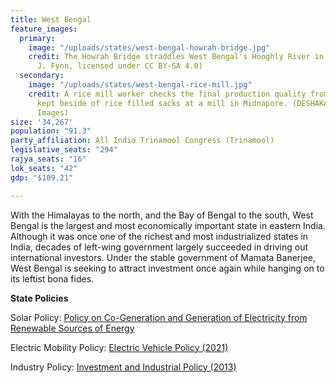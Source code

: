 ```yaml
---
title: West Bengal
feature_images:
  primary:
    image: "/uploads/states/west-bengal-howrah-bridge.jpg"
    credit: The Howrah Bridge straddles West Bengal's Hooghly River in Kolkata. (Christopher
      J. Fynn, licensed under CC BY-SA 4.0)
  secondary:
    image: "/uploads/states/west-bengal-rice-mill.jpg"
    credit: A rice mill worker checks the final production quality from a specimen
      kept beside of rice filled sacks at a mill in Midnapore. (DESHAKALYAN CHOWDHURY/AFP/Getty
      Images)
size: '34,267'
population: "91.3"
party_affiliation: All India Trinamool Congress (Trinamool)
legislative_seats: "294"
rajya_seats: "16"
lok_seats: "42"
gdp: "$109.21"

---
```

With the Himalayas to the north, and the Bay of Bengal to the south, West Bengal is the largest and most economically important state in eastern India. Although it was once one of the richest and most industrialized states in India, decades of left-wing government largely succeeded in driving out international investors. Under the stable government of Mamata Banerjee, West Bengal is seeking to attract investment once again while hanging on to its leftist bona fides.

**State Policies**

Solar Policy: [Policy on Co-Generation and Generation of Electricity from Renewable Sources of Energy](http://www.wbreda.org/wp-content/uploads/2012/06/policy-renewable-wb.pdf)

Electric Mobility Policy: [Electric Vehicle Policy (2021)](https://wbpower.gov.in/wp-content/uploads/Electric%20Vehicle%20Policy%202021%20(Kolkata%20Gazette%20Notification).pdf)

Industry Policy: [Investment and Industrial Policy (2013)](https://wbmsme.gov.in/sites/all/themes/anonymous/pdf/inv_industrial_policy_west_bengal_2013.pdf)